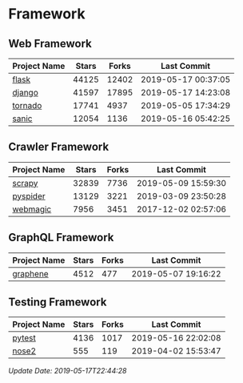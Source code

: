 # Framework

## Web Framework

| Project Name | Stars | Forks | Last Commit |
| ------------ | ----- | ----- | ----------- |
| [flask](https://github.com/pallets/flask) | 44125 | 12402 | 2019-05-17 00:37:05 |
| [django](https://github.com/django/django) | 41597 | 17895 | 2019-05-17 14:23:08 |
| [tornado](https://github.com/tornadoweb/tornado) | 17741 | 4937 | 2019-05-05 17:34:29 |
| [sanic](https://github.com/huge-success/sanic) | 12054 | 1136 | 2019-05-16 05:42:25 |

## Crawler Framework

| Project Name | Stars | Forks | Last Commit |
| ------------ | ----- | ----- | ----------- |
| [scrapy](https://github.com/scrapy/scrapy) | 32839 | 7736 | 2019-05-09 15:59:30 |
| [pyspider](https://github.com/binux/pyspider) | 13129 | 3221 | 2019-03-09 23:50:28 |
| [webmagic](https://github.com/code4craft/webmagic) | 7956 | 3451 | 2017-12-02 02:57:06 |

## GraphQL Framework

| Project Name | Stars | Forks | Last Commit |
| ------------ | ----- | ----- | ----------- |
| [graphene](https://github.com/graphql-python/graphene) | 4512 | 477 | 2019-05-07 19:16:22 |

## Testing Framework

| Project Name | Stars | Forks | Last Commit |
| ------------ | ----- | ----- | ----------- |
| [pytest](https://github.com/pytest-dev/pytest) | 4136 | 1017 | 2019-05-16 22:02:08 |
| [nose2](https://github.com/nose-devs/nose2) | 555 | 119 | 2019-04-02 15:53:47 |

*Update Date: 2019-05-17T22:44:28*